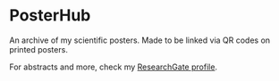 # PosterHub

An archive of my scientific posters. Made to be linked via QR codes on printed posters.

For abstracts and more, check my [ResearchGate profile](https://www.researchgate.net/profile/Daniel-Gonzalez-Camblor).
